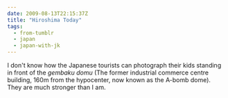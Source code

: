 ```yaml
---
date: 2009-08-13T22:15:37Z
title: "Hiroshima Today"
tags:
  - from-tumblr
  - japan
  - japan-with-jk
---
```

I don't know how the Japanese tourists can photograph their kids standing in front of the _gembaku domu_ (The former industrial commerce centre building, 160m from the hypocenter, now known as the A-bomb dome). They are much stronger than I am.
